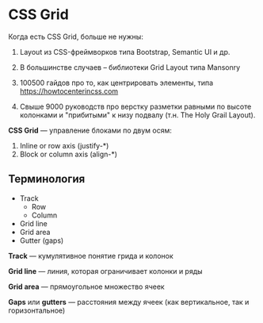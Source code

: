 # CSS Grid

Когда есть CSS Grid, больше не нужны:

1. Layout из CSS-фреймворков типа Bootstrap, Semantic UI и др.
2. В большинстве случаев – библиотеки Grid Layout типа Mansonry
3. 100500 гайдов про то, как центрировать элементы, типа https://howtocenterincss.com

4. Свыше 9000 руководств про верстку разметки равными по высоте колонками и "прибитыми" к низу подвалу (т.н. The Holy Grail Layout).

**CSS Grid** — управление блоками по двум осям:

1. Inline or row axis (justify-*)
2. Block or column axis (align-*)

## Терминология

* Track
  * Row
  * Column
* Grid line
* Grid area
* Gutter (gaps)

**Track** — кумулятивное понятие грида и колонок

**Grid line** — линия, которая ограничивает колонки и ряды

**Grid area** — прямоугольное множество ячеек

**Gaps** или **gutters** — расстояния между ячеек (как вертикальное, так и горизонтальное)

